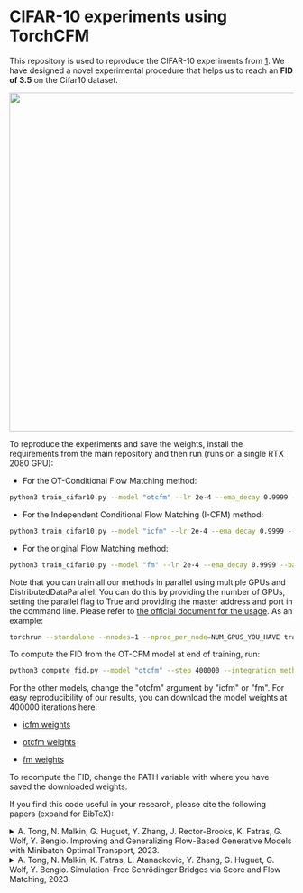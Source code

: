 # CIFAR-10 experiments using TorchCFM

This repository is used to reproduce the CIFAR-10 experiments from [1](https://arxiv.org/abs/2302.00482). We have designed a novel experimental procedure that helps us to reach an __FID of 3.5__ on the Cifar10 dataset.

<p align="center">
<img src="../../../assets/169_generated_samples_otcfm.png" width="600"/>
</p>

To reproduce the experiments and save the weights, install the requirements from the main repository and then run (runs on a single RTX 2080 GPU):

- For the OT-Conditional Flow Matching method:

```bash
python3 train_cifar10.py --model "otcfm" --lr 2e-4 --ema_decay 0.9999 --batch_size 128 --total_steps 400001 --save_step 20000
```

- For the Independent Conditional Flow Matching (I-CFM) method:

```bash
python3 train_cifar10.py --model "icfm" --lr 2e-4 --ema_decay 0.9999 --batch_size 128 --total_steps 400001 --save_step 20000
```

- For the original Flow Matching method:

```bash
python3 train_cifar10.py --model "fm" --lr 2e-4 --ema_decay 0.9999 --batch_size 128 --total_steps 400001 --save_step 20000
```

Note that you can train all our methods in parallel using multiple GPUs and DistributedDataParallel. You can do this by providing the number of GPUs, setting the parallel flag to True and providing the master address and port in the command line. Please refer to [the official document for the usage](https://pytorch.org/docs/stable/elastic/run.html#usage). As an example:

```bash
torchrun --standalone --nnodes=1 --nproc_per_node=NUM_GPUS_YOU_HAVE train_cifar10_ddp.py --model "otcfm" --lr 2e-4 --ema_decay 0.9999 --batch_size 128 --total_steps 400001 --save_step 20000 --parallel True --master_addr "MASTER_ADDR" --master_port "MASTER_PORT"
```

To compute the FID from the OT-CFM model at end of training, run:

```bash
python3 compute_fid.py --model "otcfm" --step 400000 --integration_method dopri5
```

For the other models, change the "otcfm" argument by "icfm" or "fm". For easy reproducibility of our results, you can download the model weights at 400000 iterations here:

- [icfm weights](https://github.com/atong01/conditional-flow-matching/releases/download/1.0.4/cfm_cifar10_weights_step_400000.pt)

- [otcfm weights](https://github.com/atong01/conditional-flow-matching/releases/download/1.0.4/otcfm_cifar10_weights_step_400000.pt)

- [fm weights](https://github.com/atong01/conditional-flow-matching/releases/download/1.0.4/fm_cifar10_weights_step_400000.pt)

To recompute the FID, change the PATH variable with where you have saved the downloaded weights.

If you find this code useful in your research, please cite the following papers (expand for BibTeX):

<details>
<summary>
A. Tong, N. Malkin, G. Huguet, Y. Zhang, J. Rector-Brooks, K. Fatras, G. Wolf, Y. Bengio. Improving and Generalizing Flow-Based Generative Models with Minibatch Optimal Transport, 2023.
</summary>

```bibtex
@article{tong2023improving,
  title={Improving and Generalizing Flow-Based Generative Models with Minibatch Optimal Transport},
  author={Tong, Alexander and Malkin, Nikolay and Huguet, Guillaume and Zhang, Yanlei and {Rector-Brooks}, Jarrid and Fatras, Kilian and Wolf, Guy and Bengio, Yoshua},
  year={2023},
  journal={arXiv preprint 2302.00482}
}
```

</details>

<details>
<summary>
A. Tong, N. Malkin, K. Fatras, L. Atanackovic, Y. Zhang, G. Huguet, G. Wolf, Y. Bengio. Simulation-Free Schrödinger Bridges via Score and Flow Matching, 2023.
</summary>

```bibtex
@article{tong2023simulation,
   title={Simulation-Free Schr{\"o}dinger Bridges via Score and Flow Matching},
   author={Tong, Alexander and Malkin, Nikolay and Fatras, Kilian and Atanackovic, Lazar and Zhang, Yanlei and Huguet, Guillaume and Wolf, Guy and Bengio, Yoshua},
   year={2023},
   journal={arXiv preprint 2307.03672}
}
```

